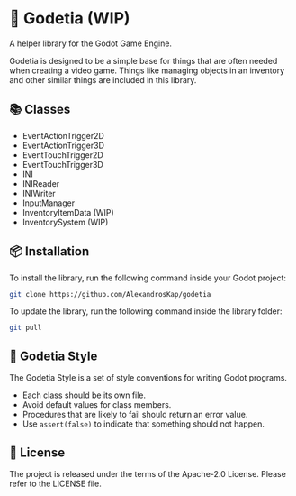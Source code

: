 # 🐐 Godetia (WIP)

A helper library for the Godot Game Engine.

Godetia is designed to be a simple base for things that are often needed when creating a video game.
Things like managing objects in an inventory and other similar things are included in this library.

## 📚 Classes

* EventActionTrigger2D
* EventActionTrigger3D
* EventTouchTrigger2D
* EventTouchTrigger3D
* INI
* INIReader
* INIWriter
* InputManager
* InventoryItemData (WIP)
* InventorySystem (WIP)

## 📦 Installation

To install the library, run the following command inside your Godot project:

```sh
git clone https://github.com/AlexandrosKap/godetia
```

To update the library, run the following command inside the library folder:

```sh
git pull
```

## 🎨 Godetia Style

The Godetia Style is a set of style conventions for writing Godot programs.

* Each class should be its own file.
* Avoid default values for class members.
* Procedures that are likely to fail should return an error value.
* Use `assert(false)` to indicate that something should not happen.

## 📌 License

The project is released under the terms of the Apache-2.0 License.
Please refer to the LICENSE file.
